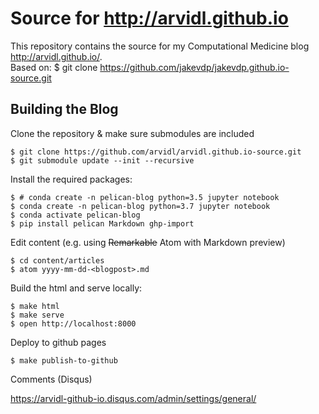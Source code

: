 # Source for http://arvidl.github.io
This repository contains the source for my Computational Medicine blog http://arvidl.github.io/. <br>
Based on: $ git clone https://github.com/jakevdp/jakevdp.github.io-source.git

## Building the Blog

Clone the repository & make sure submodules are included

```
$ git clone https://github.com/arvidl/arvidl.github.io-source.git
$ git submodule update --init --recursive
```

Install the required packages:

```
$ # conda create -n pelican-blog python=3.5 jupyter notebook
$ conda create -n pelican-blog python=3.7 jupyter notebook
$ conda activate pelican-blog
$ pip install pelican Markdown ghp-import
```

Edit content (e.g. using ~~Remarkable~~  Atom with Markdown preview)

```
$ cd content/articles
$ atom yyyy-mm-dd-<blogpost>.md
```

Build the html and serve locally:

```
$ make html
$ make serve
$ open http://localhost:8000
```

Deploy to github pages

```
$ make publish-to-github
```

Comments (Disqus)

https://arvidl-github-io.disqus.com/admin/settings/general/
